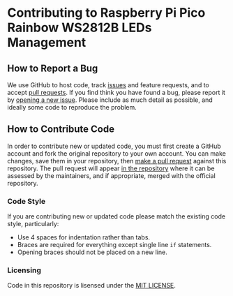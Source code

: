 # Contributing to Raspberry Pi Pico Rainbow WS2812B LEDs Management

## How to Report a Bug

We use GitHub to host code, track [issues](https://github.com/mldxo/pico-rainbow-ws2812b/issues) and feature requests, and to accept [pull requests](https://github.com/mldxo/pico-rainbow-ws2812b/pulls). If you find think you have found a bug, please report it by [opening a new issue](https://github.com/mldxo/pico-rainbow-ws2812b/issues/new). Please include as much detail as possible, and ideally some code to reproduce the problem.

## How to Contribute Code

In order to contribute new or updated code, you must first create a GitHub account and fork the original repository to your own account. You can make changes, save them in your repository, then [make a pull request](https://docs.github.com/en/github/collaborating-with-pull-requests/proposing-changes-to-your-work-with-pull-requests/creating-a-pull-request-from-a-fork) against this repository. The pull request will appear [in the repository](https://github.com/mldxo/pico-rainbow-ws2812b/pulls) where it can be assessed by the maintainers, and if appropriate, merged with the official repository.

### Code Style

If you are contributing new or updated code please match the existing code style, particularly:

* Use 4 spaces for indentation rather than tabs.
* Braces are required for everything except single line `if` statements.
* Opening braces should not be placed on a new line.

### Licensing

Code in this repository is lisensed under the [MIT LICENSE](LICENSE).
